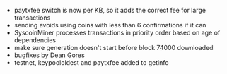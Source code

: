 * paytxfee switch is now per KB, so it adds the correct fee for large transactions
* sending avoids using coins with less than 6 confirmations if it can
* SyscoinMiner processes transactions in priority order based on age of dependencies
* make sure generation doesn't start before block 74000 downloaded
* bugfixes by Dean Gores
* testnet, keypoololdest and paytxfee added to getinfo
